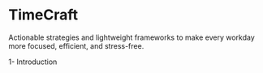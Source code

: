 # TimeCraft
Actionable strategies and lightweight frameworks to make every workday more focused, efficient, and stress-free.

1- Introduction


